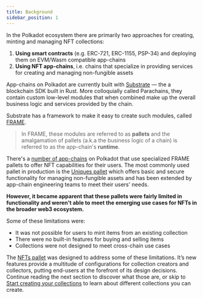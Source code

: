 ```yaml
---
title: Background
sidebar_position: 1
---
```


In the Polkadot ecosystem there are primarily two approaches for creating, minting and managing NFT collections:

1. **Using smart contracts** (e.g. ERC-721, ERC-1155, PSP-34) and deploying them on EVM/Wasm compatible app-chains
2. **Using NFT app-chains**, i.e. chains that specialize in providing services for creating and managing non-fungible assets

App-chains on Polkadot are currently built with [Substrate](https://docs.substrate.io) &mdash; the a blockchain SDK built in Rust. More colloquially called Parachains, they contain custom low-level modules that when combined make up the overall business logic and services provided by the chain.

Substrate has a framework to make it easy to create such modules, called [FRAME](https://github.com/paritytech/substrate/frame).

> In FRAME, these modules are referred to as **pallets** and the amalgamation of pallets (a.k.a the business logic of a chain) is referred to as the app-chain's **runtime**.

There's a [number of app-chains](https://wiki.polkadot.network/docs/learn-nft#nfts-20-nfts-in-polkadot--kusama) on Polkadot that use specialized FRAME pallets to offer NFT capabilities for their users.
The most commonly used pallet in production is the [Uniques pallet](https://github.com/paritytech/substrate/tree/master/frame/uniques) which offers basic and secure functionality for managing non-fungible assets and has been extended by app-chain engineering teams to meet their users' needs.

**However, it became apparent that these pallets were fairly limited in functionality and weren't able to meet the emerging use cases for NFTs in the broader web3 ecosystem.** 

Some of these limitations were:
- It was not possible for users to mint items from an existing collection
- There were no built-in features for buying and selling items
- Collections were not designed to meet cross-chain use cases

The [NFTs pallet](https://github.com/paritytech/substrate/tree/master/frame/nfts) was designed to address some of these limitations. It’s new features provide a multitude of configurations for collection creators and collectors, putting end-users at the forefront of its design decisions. Continue reading the next section to discover what those are, or skip to [Start creating your collections](../nfts/creating-collections/2-minting-items.md) to learn about different collections you can create.